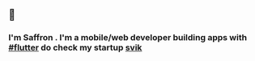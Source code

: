 ## 👋

 ### I'm Saffron . I'm a mobile/web developer building apps with [#flutter] do check my startup [svik]

 [#flutter]: https://flutter.dev
 [svik]: https://svik-app.web.app
